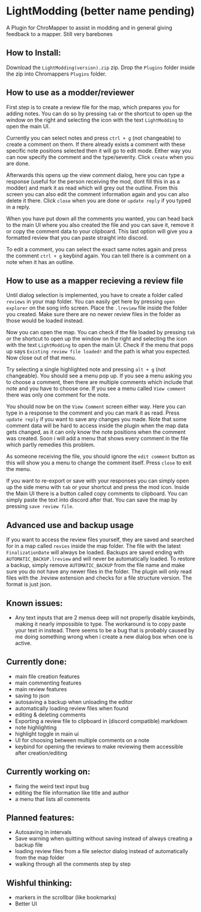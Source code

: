 # LightModding (better name pending)

A Plugin for ChroMapper to assist in modding and in general giving feedback to a mapper. Still very barebones

## How to Install:
Download the `LightModding(version).zip` zip. Drop the `Plugins` folder inside the zip into Chromappers `Plugins` folder.

## How to use as a modder/reviewer

First step is to create a review file for the map, which prepares you for adding notes. You can do so by pressing `tab` or the shortcut to open up the window on the right and selecting the icon with the text `LightModding` to open the main UI.

Currently you can select notes and press `ctrl + g` (not changeable) to create a comment on them. If there already exists a comment with these specific note
 positions selected then it will go to edit mode. Either way you can now specify the comment and the type/severity. Click `create` when you are done.

Afterwards this opens up the view comment dialog, here you can type a response (useful for the person receiving the mod, dont fill this in as a modder) and mark it as read which will grey out the outline.
From this screen you can also edit the comment information again and you can also delete it there. Click `close` when you are done or `update reply` if you typed in a reply.

When you have put down all the comments you wanted, you can head back to the main UI where you also created the file and you can save it, remove it or copy the comment data to your clipboard. This last option will give you a formatted review that you can paste straight into discord.

To edit a comment, you can select the exact same notes again and press the comment `ctrl + g` keybind again. You can tell there is a comment on a note when it has an outline.

## How to use as a mapper recieving a review file

Until dialog selection is implemented, you have to create a folder called `reviews` in your map folder. You can easily get here by pressing `open explorer` on the song info screen. Place the `.lreview` file inside the folder you created.
Make sure there are no newer review files in the folder as those would be loaded instead.

Now you can open the map. You can check if the file loaded by pressing `tab` or the shortcut to open up the window on the right and selecting the icon with the text `LightModding` to open the main UI.
Check if the menu that pops up says `Existing review file loaded!` and the path is what you expected. Now close out of that menu.

Try selecting a single highlighted note and pressing `alt + g` (not changeable). You should see a menu pop up. If you see a menu asking you to choose a comment, then there are multiple comments which include that note and you have to choose one.
If you see a menu called `View comment` there was only one comment for the note.

You should now be on the `View Comment` screen either way. Here you can type in a response to the comment and you can mark it as read. Press `update reply` if you want to save any changes you made.
Note that some comment data will be hard to access inside the plugin when the map data gets changed, as it can only know the note positions when the comment was created. Soon i will add a menu that shows every comment in the file which partly remedies this problem.

As someone receiving the file, you should ignore the `edit comment` button as this will show you a menu to change the comment itself. Press `close` to exit the menu.

If you want to re-export or save with your responses you can simply open up the side menu with `tab` or your shortcut and press the mod icon. Inside the Main UI there is a button called copy comments to clipboard.
You can simply paste the text into discord after that. You can save the map by pressing `save review file`.

## Advanced use and backup usage

If you want to access the review files yourself, they are saved and searched for in a map called `revies` inside the map folder. The file with the latest `FinalizationDate` will always be loaded. Backups are saved ending with `AUTOMATIC_BACKUP.lreview` and will never be automatically loaded. To restore a backup, simply remove `AUTOMATIC_BACKUP` from the file name and make sure you do not have any newer files in the folder.
The plugin will only read files with the .lreview extension and checks for a file structure version. The format is just json.

## Known issues:
* Any text inputs that are 2 menus deep will not properly disable keybinds, making it nearly impossible to type. The workaround is to copy paste your text in instead. There seems to be a bug that is probably caused by me doing something wrong when i create a new dialog box when one is active.

## Currently done:
* main file creation features
* main commenting features
* main review features
* saving to json
* autosaving a backup when unloading the editor
* automatically loading review files when found
* editing & deleting comments
* Exporting a review file to clipboard in (discord compatible) markdown
* note highlighting
* highlight toggle in main ui
* UI for choosing between multiple comments on a note
* keybind for opening the reviews to make reviewing them accessible after creation/editing

## Currently working on:
* fixing the weird text input bug
* editing the file information like title and author
* a menu that lists all comments

## Planned features:
* Autosaving in intervals
* Save warning when quitting without saving instead of always creating a backup file
* loading review files from a file selector dialog instead of automatically from the map folder
* walking through all the comments step by step

## Wishful thinking:
* markers in the scrollbar (like bookmarks)
* Better UI
